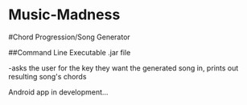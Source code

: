 # Music-Madness

#Chord Progression/Song Generator

##Command Line Executable .jar file

  -asks the user for the key they want the generated song in, prints out resulting song's chords




Android app in development...
